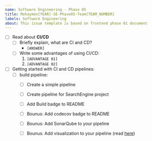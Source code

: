 ```yaml
---
name: Software Engineering - Phase 05
title: Mohaymen[YEAR]-SE-Phase05-Team[TEAM_NUMBER]
labels: Software Engineering
about: This issue template is based on frontend phase 01 document
---
```


-   [ ] Read about **CI/CD**
    -   [ ] Briefly explain, what are CI and CD?
        -   `[ANSWER]`
    -   [ ] Write some advantages of using CI/CD:
        1. `[ADVANTAGE 01]`
        1. `[ADVANTAGE 02]`
-   [ ] Getting started with CI and CD pipelines:
    -   [ ] build pipeline:
        -   [ ] Create a simple pipeline
        -   [ ] Create pipeline for SearchEngine project
        -   [ ] Add Build badge to README
        -   [ ] Bounus: Add codecov badge to README
        -   [ ] Bounus: Add SonarQube to your pipeline
        -   [ ] Bounus: Add visualization to your pipeline (read [here](https://docs.github.com/en/actions/monitoring-and-troubleshooting-workflows/using-the-visualization-graph))

